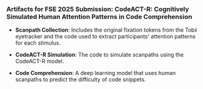### Artifacts for FSE 2025 Submission: **CodeACT-R: Cognitively Simulated Human Attention Patterns in Code Comprehension**

- **Scanpath Collection**: Includes the original fixation tokens from the Tobii eyetracker and the code used to extract participants' attention patterns for each stimulus.

- **CodeACT-R Simulation**: The code to simulate scanpaths using the CodeACT-R model.

- **Code Comprehension**: A deep learning model that uses human scanpaths to predict the difficulty of code snippets.
